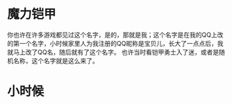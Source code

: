 # 魔力铠甲
你也许在许多游戏都见过这个名字，是的，那就是我；这个名字是在我的QQ上改的第一个名字，小时候家里人为我注册的QQ昵称是宝贝儿，长大了一点点后，我就马上改了QQ名，随后就有了这个名字。
也许当时看铠甲勇士入了迷，或者是随机名称，这个名字就是这么来了。
# 小时候